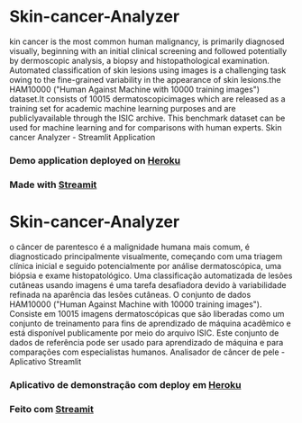 # Skin-cancer-Analyzer
kin cancer is the most common human malignancy, is primarily diagnosed visually, beginning with an initial clinical screening and followed potentially by dermoscopic analysis, a biopsy and histopathological examination. Automated classification of skin lesions using images is a challenging task owing to the fine-grained variability in the appearance of skin lesions.the HAM10000 ("Human Against Machine with 10000 training images") dataset.It consists of 10015 dermatoscopicimages which are released as a training set for academic machine learning purposes and are publiclyavailable through the ISIC archive. This benchmark dataset can be used for machine learning and for comparisons with human experts.
 Skin cancer Analyzer - Streamlit Application
### Demo application deployed on [Heroku](https://new-doctor-skin.herokuapp.com/)
### Made with [Streamit](https://github.com/shashwatwork/Skin-cancer-Analyzer/blob/master/streamlit-logo.png)

# Skin-cancer-Analyzer
o câncer de parentesco é a malignidade humana mais comum, é diagnosticado principalmente visualmente, começando com uma triagem clínica inicial e seguido potencialmente por análise dermatoscópica, uma biópsia e exame histopatológico. Uma classificação automatizada de lesões cutâneas usando imagens é uma tarefa desafiadora devido à variabilidade refinada na aparência das lesões cutâneas. O conjunto de dados HAM10000 ("Human Against Machine with 10000 training images"). Consiste em 10015 imagens dermatoscópicas que são liberadas como um conjunto de treinamento para fins de aprendizado de máquina acadêmico e está disponível publicamente por meio do arquivo ISIC. Este conjunto de dados de referência pode ser usado para aprendizado de máquina e para comparações com especialistas humanos.
 Analisador de câncer de pele - Aplicativo Streamlit
### Aplicativo de demonstração com deploy em [Heroku](https://new-doctor-skin.herokuapp.com/)
### Feito com [Streamit](https://github.com/shashwatwork/Skin-cancer-Analyzer/blob/master/streamlit-logo.png)
